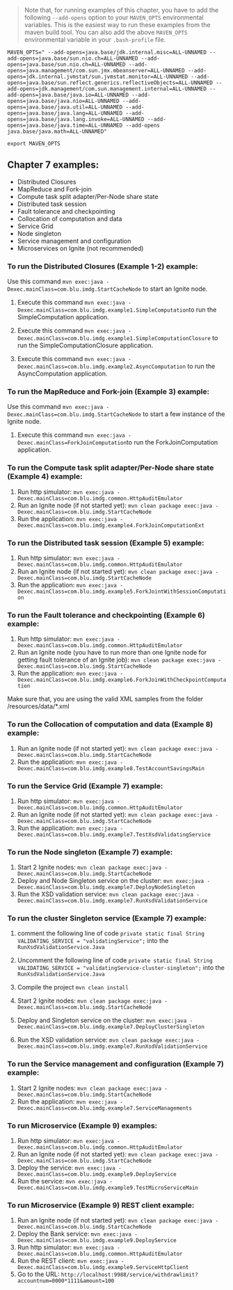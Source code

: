 > Note that, for running examples of this chapter, you have to add the following ```--add-opens``` option to your ```MAVEN_OPTS``` environmental variables. This is the easiest way to run these examples 
> from the maven build tool.
> You can also add the above ```MAVEN_OPTS``` environmental variable in your ```.bash-profile``` file.

```
MAVEN_OPTS=" --add-opens=java.base/jdk.internal.misc=ALL-UNNAMED --add-opens=java.base/sun.nio.ch=ALL-UNNAMED --add-opens=java.base/sun.nio.ch=ALL-UNNAMED --add-opens=java.management/com.sun.jmx.mbeanserver=ALL-UNNAMED --add-opens=jdk.internal.jvmstat/sun.jvmstat.monitor=ALL-UNNAMED --add-opens=java.base/sun.reflect.generics.reflectiveObjects=ALL-UNNAMED --add-opens=jdk.management/com.sun.management.internal=ALL-UNNAMED --add-opens=java.base/java.io=ALL-UNNAMED --add-opens=java.base/java.nio=ALL-UNNAMED --add-opens=java.base/java.util=ALL-UNNAMED --add-opens=java.base/java.lang=ALL-UNNAMED --add-opens=java.base/java.lang.invoke=ALL-UNNAMED --add-opens=java.base/java.time=ALL-UNNAMED --add-opens java.base/java.math=ALL-UNNAMED"

```

```
export MAVEN_OPTS
``` 

## Chapter 7 examples:

- Distributed Closures
- MapReduce and Fork-join
- Compute task split adapter/Per-Node share state
- Distributed task session
- Fault tolerance and checkpointing
- Collocation of computation and data
- Service Grid
- Node singleton
- Service management and configuration
- Microservices on Ignite (not recommended)

### To run the Distributed Closures (Example 1-2) example:

Use this command `mvn exec:java -Dexec.mainClass=com.blu.imdg.StartCacheNode` to start an Ignite node.

1) Execute this command `mvn exec:java -Dexec.mainClass=com.blu.imdg.example1.SimpleComputation`to run the SimpleComputation application.

2) Execute this command `mvn exec:java -Dexec.mainClass=com.blu.imdg.example1.SimpleComputationClosure` to run the SimpleComputationClosure application.

3) Execute this command `mvn exec:java -Dexec.mainClass=com.blu.imdg.example2.AsyncComputation` to run the AsyncComputation application.

### To run the MapReduce and Fork-join (Example 3) example:

Use this command `mvn exec:java -Dexec.mainClass=com.blu.imdg.StartCacheNode` to start a few instance of the Ignite node.

1) Execute this command `mvn exec:java -Dexec.mainClass=ForkJoinComputation`to run the ForkJoinComputation application.

### To run the Compute task split adapter/Per-Node share state (Example 4) example:

1) Run http simulator: `mvn exec:java -Dexec.mainClass=com.blu.imdg.common.HttpAuditEmulator`
2) Run an Ignite node (if not started yet):  `mvn clean package exec:java -Dexec.mainClass=com.blu.imdg.StartCacheNode`
3) Run the application: `mvn exec:java -Dexec.mainClass=com.blu.imdg.example4.ForkJoinComputationExt`

### To run the Distributed task session (Example 5) example: 
1) Run http simulator: `mvn exec:java -Dexec.mainClass=com.blu.imdg.common.HttpAuditEmulator`
2) Run an Ignite node (if not started yet):  `mvn clean package exec:java -Dexec.mainClass=com.blu.imdg.StartCacheNode`
3) Run the application: `mvn exec:java -Dexec.mainClass=com.blu.imdg.example5.ForkJointWithSessionComputation`

### To run the Fault tolerance and checkpointing (Example 6) example:
1) Run http simulator: `mvn exec:java -Dexec.mainClass=com.blu.imdg.common.HttpAuditEmulator`
2) Run an Ignite node (you have to run more than one Ignite node for getting fault tolerance of an Ignite job):  `mvn clean package exec:java -Dexec.mainClass=com.blu.imdg.StartCacheNode`
3) Run the application: `mvn exec:java -Dexec.mainClass=com.blu.imdg.example6.ForkJoinWithCheckpointComputation` 

Make sure that, you are using the valid XML samples from the folder /resources/data/*.xml

### To run the Collocation of computation and data (Example 8) example:

1) Run an Ignite node (if not started yet):  `mvn clean package exec:java -Dexec.mainClass=com.blu.imdg.StartCacheNode`
2) Run the application: `mvn exec:java -Dexec.mainClass=com.blu.imdg.example8.TestAccountSavingsMain`

### To run the Service Grid (Example 7) example:

1) Run http simulator: `mvn exec:java -Dexec.mainClass=com.blu.imdg.common.HttpAuditEmulator`
2) Run an Ignite node (if not started yet):  `mvn clean package exec:java -Dexec.mainClass=com.blu.imdg.StartCacheNode`
3) Run the application: `mvn exec:java -Dexec.mainClass=com.blu.imdg.example7.TestXsdValidatingService`

### To run the Node singleton (Example 7) example:

1) Start 2 Ignite nodes:  `mvn clean package exec:java -Dexec.mainClass=com.blu.imdg.StartCacheNode`
2) Deploy and Node Singleton service on the cluster: `mvn exec:java -Dexec.mainClass=com.blu.imdg.example7.DeployNodeSingleton`
3) Run the XSD validation service: `mvn clean package exec:java -Dexec.mainClass=com.blu.imdg.example7.RunXsdValidationService`

### To run the cluster Singleton service (Example 7) example: 
1) comment the following line of code `private static final String VALIDATING_SERVICE = "validatingService";` into the `RunXsdValidationService.Java`
2) Uncomment the following line of code `private static final String VALIDATING_SERVICE = "validatingService-cluster-singleton";` into the `RunXsdValidationService.Java`
3) Compile the project `mvn clean install`

4) Start 2 Ignite nodes:  `mvn clean package exec:java -Dexec.mainClass=com.blu.imdg.StartCacheNode`
5) Deploy and Singleton service on the cluster: `mvn exec:java -Dexec.mainClass=com.blu.imdg.example7.DeployClusterSingleton`
6) Run the XSD validation service: `mvn clean package exec:java -Dexec.mainClass=com.blu.imdg.example7.RunXsdValidationService`

### To run the Service management and configuration (Example 7) example: 

1) Start 2 Ignite nodes:  `mvn clean package exec:java -Dexec.mainClass=com.blu.imdg.StartCacheNode`
2) Run the application: `mvn exec:java -Dexec.mainClass=com.blu.imdg.example7.ServiceManagements`

### To run Microservice (Example 9) examples: 

1) Run http simulator: `mvn exec:java -Dexec.mainClass=com.blu.imdg.common.HttpAuditEmulator`
2) Run an Ignite node (if not started yet):  `mvn clean package exec:java -Dexec.mainClass=com.blu.imdg.StartCacheNode`
3) Deploy the service: `mvn exec:java -Dexec.mainClass=com.blu.imdg.example9.DeployService`
4) Run the service: `mvn exec:java -Dexec.mainClass=com.blu.imdg.example9.TestMicroServiceMain`

### To run Microservice (Example 9) REST client example:

1) Run an Ignite node (if not started yet):  `mvn clean package exec:java -Dexec.mainClass=com.blu.imdg.StartCacheNode`
2) Deploy the Bank service: `mvn exec:java -Dexec.mainClass=com.blu.imdg.example9.DeployService`
3) Run http simulator: `mvn exec:java -Dexec.mainClass=com.blu.imdg.common.HttpAuditEmulator`
4) Run the REST client: `mvn exec:java -Dexec.mainClass=com.blu.imdg.example9.ServiceHttpClient`
5) Go to the URL: `http://localhost:9988/service/withdrawlimit?accountnum=0000*1111&amount=100`
